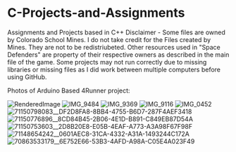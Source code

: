 # C-Projects-and-Assignments
Assignments and Projects based in C++
Disclaimer - Some files are owned by Colorado School Mines. I do not take credit for the Files created by Mines. They are not to be redistriubeted. Other resources used in "Space Defenders" are property of their respective owners as described in the main file of the game.
Some projects may not run correctly due to missing libraries or missing files as I did work between multiple computers before using GitHub.

Photos of Arduino Based 4Runner project:

 ![RenderedImage](https://github.com/4trir/C-Projects-and-Assignments/assets/129644067/20ed7d0e-12e1-4371-9952-2808471d0c45)
![IMG_9484](https://github.com/4trir/C-Projects-and-Assignments/assets/129644067/fb191a82-4bdb-421a-b964-d75e1e0b59c7)
![IMG_9369](https://github.com/4trir/C-Projects-and-Assignments/assets/129644067/507e6382-4cb5-44e4-b6d2-f79fb736a7f4)
![IMG_9116](https://github.com/4trir/C-Projects-and-Assignments/assets/129644067/fba47fbd-a5cf-41ff-9e1b-12f1d8dce1f3)
![IMG_0452](https://github.com/4trir/C-Projects-and-Assignments/assets/129644067/88e0fb64-810d-4c2c-a308-995b53518f26)
![71150798083__DF2D8FA8-8BB4-4755-B6D7-287F4AEF3418](https://github.com/4trir/C-Projects-and-Assignments/assets/129644067/8b370a83-e81d-44dd-812e-5958d3f8815d)
![71150776896__8CD84B45-2B06-4E1D-B891-C849EB87D54A](https://github.com/4trir/C-Projects-and-Assignments/assets/129644067/b671bd24-4e17-4f78-ae58-c0c8c5ef0887)
![71150753603__2D8B20E8-E05B-4EAF-A773-A3A98F67F98F](https://github.com/4trir/C-Projects-and-Assignments/assets/129644067/a895a552-ee7f-41e6-8580-12933006b40e)
![71148654242__0601AEC8-31CA-4332-A31A-1493244C172A](https://github.com/4trir/C-Projects-and-Assignments/assets/129644067/9c0de34c-a9bf-442b-8ac1-c4469ea9407e)
![70863533179__6E752E66-53B3-4AFD-A98A-C05E4A023F49](https://github.com/4trir/C-Projects-and-Assignments/assets/129644067/9655798b-c169-4b9d-9c60-5929c8801605)
